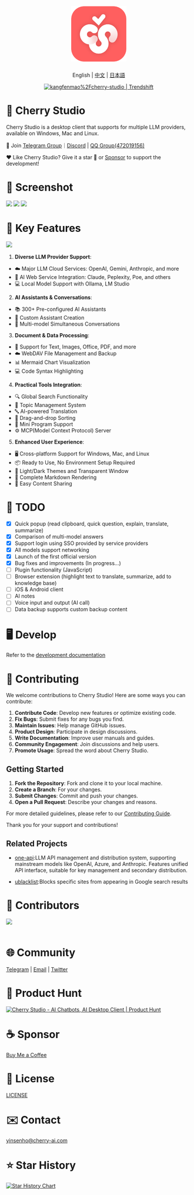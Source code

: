 <h1 align="center">
  <a href="https://github.com/CherryHQ/cherry-studio/releases">
    <img src="https://github.com/CherryHQ/cherry-studio/blob/main/build/icon.png?raw=true" width="150" height="150" alt="banner" /><br>
  </a>
</h1>
  <p align="center">English | <a href="./docs/README.zh.md">中文</a> | <a href="./docs/README.ja.md">日本語</a><br></p>
<div align="center">
 <a href="https://trendshift.io/repositories/11772" target="_blank"><img src="https://trendshift.io/api/badge/repositories/11772" alt="kangfenmao%2Fcherry-studio | Trendshift" style="width: 250px; height: 55px;" width="250" height="55"/></a>
</div>

# 🍒 Cherry Studio

Cherry Studio is a desktop client that supports for multiple LLM providers, available on Windows, Mac and Linux.

👏 Join [Telegram Group](https://t.me/CherryStudioAI)｜[Discord](https://discord.gg/wez8HtpxqQ) | [QQ Group(472019156)](https://qm.qq.com/q/CbZiBWwCXu)

❤️ Like Cherry Studio? Give it a star 🌟 or [Sponsor](docs/sponsor.md) to support the development!

# 🌠 Screenshot

![](https://github.com/user-attachments/assets/28585d83-4bf0-4714-b561-8c7bf57cc600)
![](https://github.com/user-attachments/assets/8576863a-f632-4776-bc12-657eeced9da3)
![](https://github.com/user-attachments/assets/790790d7-b462-48dd-bde1-91c1697a4648)

# 🌟 Key Features

![](https://github.com/user-attachments/assets/7b4f2f78-5cbe-4be8-9aec-f98d8405a505)

1. **Diverse LLM Provider Support**:

- ☁️ Major LLM Cloud Services: OpenAI, Gemini, Anthropic, and more
- 🔗 AI Web Service Integration: Claude, Peplexity, Poe, and others
- 💻 Local Model Support with Ollama, LM Studio

2. **AI Assistants & Conversations**:

- 📚 300+ Pre-configured AI Assistants
- 🤖 Custom Assistant Creation
- 💬 Multi-model Simultaneous Conversations

3. **Document & Data Processing**:

- 📄 Support for Text, Images, Office, PDF, and more
- ☁️ WebDAV File Management and Backup
- 📊 Mermaid Chart Visualization
- 💻 Code Syntax Highlighting

4. **Practical Tools Integration**:

- 🔍 Global Search Functionality
- 📝 Topic Management System
- 🔤 AI-powered Translation
- 🎯 Drag-and-drop Sorting
- 🔌 Mini Program Support
- ⚙️ MCP(Model Context Protocol) Server

5. **Enhanced User Experience**:

- 🖥️ Cross-platform Support for Windows, Mac, and Linux
- 📦 Ready to Use, No Environment Setup Required
- 🎨 Light/Dark Themes and Transparent Window
- 📝 Complete Markdown Rendering
- 🤲 Easy Content Sharing

# 📝 TODO

- [x] Quick popup (read clipboard, quick question, explain, translate, summarize)
- [x] Comparison of multi-model answers
- [x] Support login using SSO provided by service providers
- [x] All models support networking
- [x] Launch of the first official version
- [x] Bug fixes and improvements (In progress...)
- [ ] Plugin functionality (JavaScript)
- [ ] Browser extension (highlight text to translate, summarize, add to knowledge base)
- [ ] iOS & Android client
- [ ] AI notes
- [ ] Voice input and output (AI call)
- [ ] Data backup supports custom backup content

# 🖥️ Develop

Refer to the [development documentation](docs/dev.md)

# 🤝 Contributing

We welcome contributions to Cherry Studio! Here are some ways you can contribute:

1. **Contribute Code**: Develop new features or optimize existing code.
2. **Fix Bugs**: Submit fixes for any bugs you find.
3. **Maintain Issues**: Help manage GitHub issues.
4. **Product Design**: Participate in design discussions.
5. **Write Documentation**: Improve user manuals and guides.
6. **Community Engagement**: Join discussions and help users.
7. **Promote Usage**: Spread the word about Cherry Studio.

## Getting Started

1. **Fork the Repository**: Fork and clone it to your local machine.
2. **Create a Branch**: For your changes.
3. **Submit Changes**: Commit and push your changes.
4. **Open a Pull Request**: Describe your changes and reasons.

For more detailed guidelines, please refer to our [Contributing Guide](./CONTRIBUTING.md).

Thank you for your support and contributions!

## Related Projects

- [one-api](https://github.com/songquanpeng/one-api):LLM API management and distribution system, supporting mainstream models like OpenAI, Azure, and Anthropic. Features unified API interface, suitable for key management and secondary distribution.

- [ublacklist](https://github.com/iorate/ublacklist):Blocks specific sites from appearing in Google search results

# 🚀 Contributors

<a href="https://github.com/CherryHQ/cherry-studio/graphs/contributors">
  <img src="https://contrib.rocks/image?repo=kangfenmao/cherry-studio" />
</a>
<br /><br />

# 🌐 Community

[Telegram](https://t.me/CherryStudioAI) | [Email](mailto:kangfenmao@gmail.com) | [Twitter](https://x.com/kangfenmao)

# 📣 Product Hunt

<a href="https://www.producthunt.com/posts/cherry-studio?embed=true&utm_source=badge-featured&utm_medium=badge&utm_souce=badge-cherry&#0045;studio" target="_blank"><img src="https://api.producthunt.com/widgets/embed-image/v1/featured.svg?post_id=496640&theme=light" alt="Cherry&#0032;Studio - AI&#0032;Chatbots&#0044;&#0032;AI&#0032;Desktop&#0032;Client | Product Hunt" style="width: 250px; height: 54px;" width="250" height="54" /></a>

# ☕ Sponsor

[Buy Me a Coffee](docs/sponsor.md)

# 📃 License

[LICENSE](./LICENSE)

# ✉️ Contact

yinsenho@cherry-ai.com

# ⭐️ Star History

[![Star History Chart](https://api.star-history.com/svg?repos=kangfenmao/cherry-studio&type=Timeline)](https://star-history.com/#kangfenmao/cherry-studio&Timeline)
